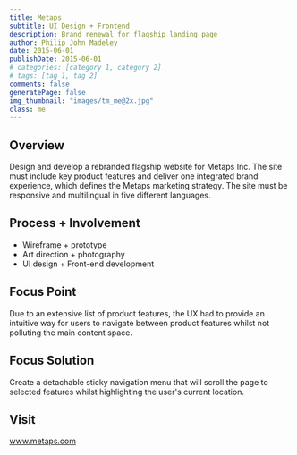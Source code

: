 ```yaml
---
title: Metaps
subtitle: UI Design + Frontend
description: Brand renewal for flagship landing page
author: Philip John Madeley
date: 2015-06-01
publishDate: 2015-06-01
# categories: [category 1, category 2]
# tags: [tag 1, tag 2]
comments: false
generatePage: false
img_thumbnail: "images/tm_me@2x.jpg"
class: me
---
```


## Overview
Design and develop a rebranded flagship website for Metaps Inc. The site must include key product features and deliver one integrated brand experience, which defines the Metaps marketing strategy. The site must be responsive and multilingual in five different languages.

## Process + Involvement
* Wireframe + prototype
* Art direction + photography
* UI design + Front-end development

## Focus Point
Due to an extensive list of product features, the UX had to provide an intuitive way for users to navigate between product features whilst not polluting the main content space.

## Focus Solution
Create a detachable sticky navigation menu that will scroll the page to selected features whilst highlighting the user's current location.

## Visit
www.metaps.com
